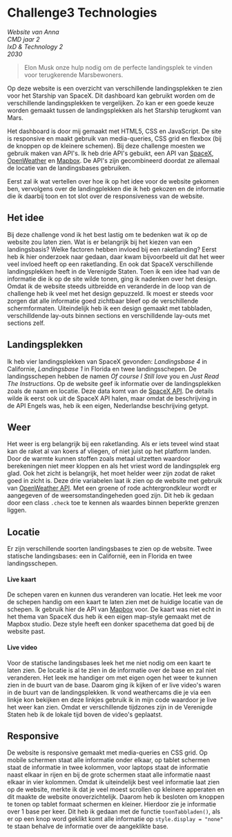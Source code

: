 # Challenge3 Technologies
_Website van Anna  
CMD jaar 2  
IxD & Technology 2  
2030_

> Elon Musk onze hulp nodig om de perfecte landingsplek te vinden voor terugkerende Marsbewoners.

Op deze website is een overzicht van verschillende landingsplekken te zien voor het Starship van SpaceX. Dit dashboard kan gebruikt worden om de verschillende landingsplekken te vergelijken. Zo kan er een goede keuze worden gemaakt tussen de landingsplekken als het Starship terugkomt van Mars.

Het dashboard is door mij gemaakt met HTML5, CSS en JavaScript. De site is responsive en maakt gebruik van media-queries, CSS grid en flexbox (bij de knoppen op de kleinere schemen). Bij deze challenge moesten we gebruik maken van API's. Ik heb drie API's gebuikt, een API van [SpaceX](https://docs.spacexdata.com/?version=latest), [OpenWeather](https://openweathermap.org/current) en [Mapbox](https://docs.mapbox.com/mapbox-gl-js/api/). De API's zijn gecombineerd doordat ze allemaal de locatie van de landingsbases gebruiken.

Eerst zal ik wat vertellen over hoe ik op het idee voor de website gekomen ben, vervolgens over de landingplekken die ik heb gekozen en de informatie die ik daarbij toon en tot slot over de responsiveness van de website.

## Het idee
Bij deze challenge vond ik het best lastig om te bedenken wat ik op de website zou laten zien. Wat is er belangrijk bij het kiezen van een landingsbasis? Welke factoren hebben invloed bij een raketlanding? Eerst heb ik hier onderzoek naar gedaan, daar kwam bijvoorbeeld uit dat het weer veel invloed heeft op een raketlanding. En ook dat SpaceX verschillende landingsplekken heeft in de Verenigde Staten.
Toen ik een idee had van de informatie die ik op de site wilde tonen, ging ik nadenken over het design. Omdat ik de website steeds uitbreidde en veranderde in de loop van de challenge heb ik veel met het design gepuzzeld. Ik moest er steeds voor zorgen dat alle informatie goed zichtbaar bleef op de verschillende schermformaten. Uiteindelijk heb ik een design gemaakt met tabbladen, verschilldende lay-outs binnen sections en verschilldende lay-outs met sections zelf.

## Landingsplekken
Ik heb vier landingsplekken van SpaceX gevonden: _Landingsbase 4_ in Californie, _Landingsbase 1_ in Florida en twee landingsschepen. De landingsschepen hebben de namen _Of course I Still love_ you en _Just Read The Instructions_. Op de website geef ik informatie over de landingsplekken zoals de naam en locatie. Deze data komt van de [SpaceX API](https://docs.spacexdata.com/?version=latest). De details wilde ik eerst ook uit de SpaceX API halen, maar omdat de beschrijving in de API Engels was, heb ik een eigen, Nederlandse beschrijving getypt.

## Weer
Het weer is erg belangrijk bij een raketlanding. Als er iets teveel wind staat kan de raket al van koers af vliegen, of niet juist op het platform landen. Door de warmte kunnen stoffen zoals metaal uitzetten waardoor berekeningen niet meer kloppen en als het vriest word de landingsplek erg glad. Ook het zicht is belangrijk, het moet helder weer zijn zodat de raket goed in zicht is.
Deze drie variabelen laat ik zien op de website met gebruik van [OpenWeather API](https://openweathermap.org/current). Met een groene of rode achtergrondkleur wordt er aangegeven of de weersomstandingeheden goed zijn. Dit heb ik gedaan door een class `.check` toe te kennen als waardes binnen beperkte grenzen liggen.

## Locatie
Er zijn verschillende soorten landingsbases te zien op de website. Twee statische landingsbases: een in Californië, een in Florida en twee landingsschepen. 

#### Live kaart
De schepen varen en kunnen dus veranderen van locatie. Het leek me voor de schepen handig om een kaart te laten zien met de huidige locatie van de schepen. Ik gebruik hier de API van [Mapbox](https://docs.mapbox.com/mapbox-gl-js/api/) voor. De kaart was niet echt in het thema van SpaceX dus heb ik een eigen map-style gemaakt met de Mapbox studio. Deze style heeft een donker spacethema dat goed bij de website past.

#### Live video
Voor de statische landingsbases leek het me niet nodig om een kaart te laten zien. De locatie is al te zien in de informatie over de base en zal niet veranderen.
Het leek me handiger om met eigen ogen het weer te kunnen zien in de buurt van de base. Daarom ging ik kijken of er live video's waren in de buurt van de landingsplekken. Ik vond weathercams die je via een linkje kon bekijken en deze linkjes gebruik ik in mijn code waardoor je live het weer kan zien. Omdat er verschillende tijdzones zijn in de Verenigde Staten heb ik de lokale tijd boven de video's geplaatst.

## Responsive
De website is responsive gemaakt met media-queries en CSS grid. Op mobile schermen staat alle informatie onder elkaar, op tablet schermen staat de informatie in twee kolommen, voor laptops staat de informatie naast elkaar in rijen en bij de grote schermen staat alle informatie naast elkaar in vier kolommen.
Omdat ik uiteindelijk best veel informatie laat zien op de website, merkte ik dat je veel moest scrollen op kleinere apperaten en dit maakte de website onoverzichtelijk. Daarom heb ik besloten om knoppen te tonen op tablet formaat schermen en kleiner. Hierdoor zie je informatie over 1 base per keer. Dit heb ik gedaan met de functie `toonTabbladen()`, als er op een knop word geklikt komt alle informatie op `style.display = "none"` te staan behalve de informatie over de aangeklikte base.